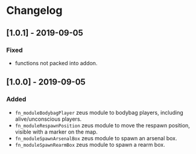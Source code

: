 # Changelog

## [1.0.1] - 2019-09-05
### Fixed
- functions not packed into addon.

## [1.0.0] - 2019-09-05
### Added
- `fn_moduleBodybagPlayer` zeus module to bodybag players, including alive/unconscious players.
- `fn_moduleRespawnPosition` zeus module to move the respawn position, visible with a marker on the map.
- `fn_moduleSpawnArsenalBox` zeus module to spawn an arsenal box.
- `fn_moduleSpawnRearmBox` zeus module to spawn a rearm box.
